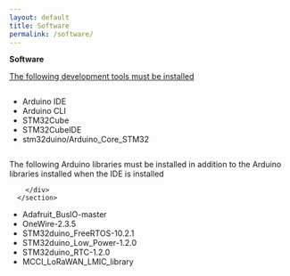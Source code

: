 ```yaml
---
layout: default
title: Software
permalink: /software/
---
```

<style>
.xcvrcolumn {
  float: left;
  width: 30.00%;
  padding: 15px;
}

.row:after {
  content: "";
  display: table;
  clear: both;
}

</style>


  <p> <b> Software </b> </p>

  <div class="row">
      <section>
         <div>
         <p>
           <u>The following development tools must be installed</u>
         </p>
         </div>
      </section>
  </div>

  <div class="row">
      <section>
         <div>
         <ul>
            <li>Arduino IDE</li>
            <li>Arduino CLI</li>
            <li>STM32Cube</li>
            <li>STM32CubeIDE</li>
            <li>stm32duino/Arduino_Core_STM32</li> 
         </ul>
        </div>
      </section>
  </div>

  <div class="row">
      <section>
         <div>
           <p>
             <div class="indent2em">
             The following Arduino libraries must be installed in addition
             to the Arduino libraries installed when the IDE is installed
             </div>
           </p>

        </div>
      </section>
  </div>

  <div class="row">
      <section>
         <div>
           <ul>
              <li>Adafruit_BusIO-master</li>
              <li>OneWire-2.3.5</li>
              <li>STM32duino_FreeRTOS-10.2.1</li>
              <li>STM32duino_Low_Power-1.2.0</li>
              <li>STM32duino_RTC-1.2.0</li>
              <li>MCCI_LoRaWAN_LMIC_library</li>
           </ul>
         </div>
      </section>
  </div>


